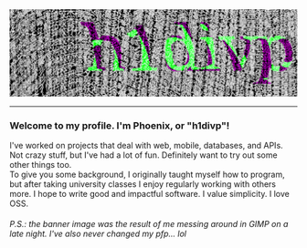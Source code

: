 <div align="center">
    <img src="img4.png" alt="Profile image">
</div>
<hr>
<p>
    <h3>Welcome to my profile. I'm Phoenix, or "h1divp"!</h3>
    I've worked on projects that deal with web, mobile, databases, and APIs. Not crazy stuff, but I've had a lot of fun. Definitely want to try out some other things too.<br>
    To give you some background, I originally taught myself how to program, but after taking university classes I enjoy regularly working with others more. I hope to write good and impactful software. I value simplicity. I love OSS.
</p>
<h6>P.S.: the banner image was the result of me messing around in GIMP on a late night. I've also never changed my pfp... lol</h6>
